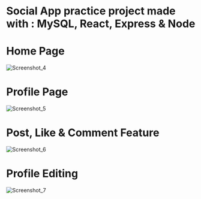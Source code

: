 # Social App practice project made with : MySQL, React, Express & Node

# Home Page
![Screenshot_4](https://user-images.githubusercontent.com/70588174/221353583-4ca82e3d-e877-42dd-a226-b5944bc1c678.png)

# Profile Page
![Screenshot_5](https://user-images.githubusercontent.com/70588174/221353585-c4d6b795-1076-4521-8ef0-ece4b46a2570.png)

# Post, Like & Comment Feature
![Screenshot_6](https://user-images.githubusercontent.com/70588174/221353588-482539e9-1a8e-454d-ada7-7f7f3c7c1787.png)

# Profile Editing
![Screenshot_7](https://user-images.githubusercontent.com/70588174/221353589-d46810d8-9460-4e5f-acfa-e0a6741222ca.png)
